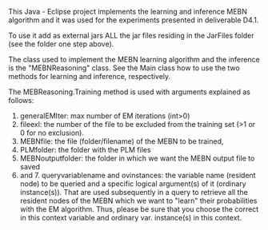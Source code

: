 This Java - Eclipse project implements the learning and inference MEBN algorithm and it was used for the experiments presented in deliverable D4.1. 

To use it add as external jars ALL the jar files residing in the JarFiles folder (see the folder one step above).

The class used to implement the MEBN learning algorithm and the inference is the "MEBNReasoning" class. See the Main class how to use the two methods for learning and inference, respectively.

The MEBReasoning.Training method is used with arguments explained as follows:

1)  generalEMIter: max number of EM iterations (int>0)
2) fileexl: the number of the file to be excluded from the training set (>1 or 0 for no exclusion).
3) MEBNfile: the file (folder/filename) of the MEBN to be trained,
4) PLMfolder: the folder with the PLM files
5) MEBNoutputfolder: the folder in which we want the MEBN output file to saved
6) and 7. queryvariablename and ovinstances: the variable name (resident node) to be queried and a specific logical argument(s) of it (ordinary instance(s)). That are used subsequently in a query to retrieve all the resident nodes of the MEBN which we want to "learn" their probabilities with the EM algorithm. Thus, please be sure that you choose the correct in this context variable and ordinary var. instance(s) in this context.
